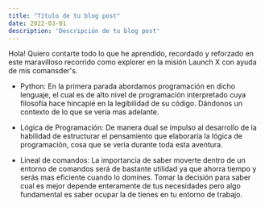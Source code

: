 ```yaml
---
title: "Título de tu blog post"
date: 2022-03-01
description: 'Descripción de tu blog post'
---
```


Hola! Quiero contarte todo lo que he aprendido, recordado y reforzado en este maravilloso recorrido como explorer en la misión  Launch X con ayuda de mis comansder's.

* Python: En la primera parada abordamos programación en dicho lenguaje, el cual es de alto nivel de programación interpretado cuya filosofía hace hincapié en la legibilidad de su código. Dándonos un contexto de lo que se vería mas adelante.

* Lógica de Programación: De manera dual se impulso al desarrollo de la habilidad de estructurar el pensamiento que elaboraría la lógica de programación, cosa que se  vería durante toda esta aventura.

* Lineal de comandos: La importancia de saber moverte dentro de un entorno de comandos será de bastante utilidad ya que ahorra tiempo y serás mas eficiente cuando lo domines. Tomar la decisión para saber cual es mejor depende enteramente de tus necesidades pero algo fundamental es saber ocupar la de tienes en tu entorno de trabajo. 



